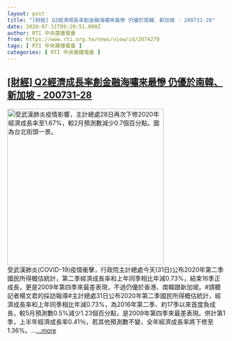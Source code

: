 ```yaml
---
layout: post
title: "[財經] Q2經濟成長率創金融海嘯來最慘 仍優於南韓、新加坡 - 200731-28"
date: 2020-07-31T09:29:51.000Z
author: RTI 中央廣播電臺
from: https://www.rti.org.tw/news/view/id/2074270
tags: [ RTI 中央廣播電臺 ]
categories: [ RTI 中央廣播電臺 ]
---
```

<!--1596187791000-->
[[財經] Q2經濟成長率創金融海嘯來最慘 仍優於南韓、新加坡 - 200731-28](https://www.rti.org.tw/news/view/id/2074270)
------

<div>
<img src="https://static.rti.org.tw/assets/thumbnails/2020/05/28/20200528000068M.jpg" width="360" alt="受武漢肺炎疫情影響，主計總處28日再次下修2020年經濟成長率至1.67%，較2月預測數減少0.7個百分點。圖為台北街頭一景。" title="受武漢肺炎疫情影響，主計總處28日再次下修2020年經濟成長率至1.67%，較2月預測數減少0.7個百分點。圖為台北街頭一景。"><br>受武漢肺炎(COVID-19)疫情衝擊，行政院主計總處今天(31日)公布2020年第二季國民所得概估統計，第二季經濟成長率和上年同季相比年減0.73%，結束16季正成長，更是2009年第四季來最差表現，不過仍優於香港、南韓跟新加坡。#請聽記者楊文君的採訪報導#主計總處31日公布2020年第二季國民所得概估統計，經濟成長率和上年同季相比年減0.73%，為2016年第二季、約17季以來首度負成長，較5月預測數0.5%減少1.23個百分點，是2009年第四季來最差表現。併計第1季，上半年經濟成長率0.41％，若其他預測數不變，全年經濟成長率將下修至1.36%。...<a target="_blank" href="https://www.rti.org.tw/news/view/id/2074270">...more</a>
</div>
